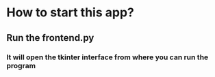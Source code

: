 # How to start this app?

## Run the frontend.py
### It will open the tkinter interface from where you can run the program